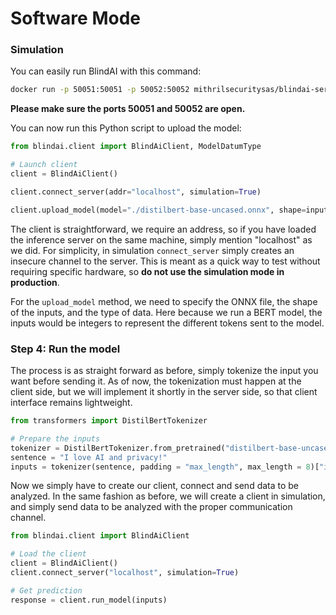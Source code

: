 # Software Mode

### Simulation

You can easily run BlindAI with this command:&#x20;

```bash
docker run -p 50051:50051 -p 50052:50052 mithrilsecuritysas/blindai-server-sim:latest
```

**Please make sure the ports 50051 and 50052 are open.**

You can now run this Python script to upload the model:

```python
from blindai.client import BlindAiClient, ModelDatumType

# Launch client
client = BlindAiClient()

client.connect_server(addr="localhost", simulation=True)

client.upload_model(model="./distilbert-base-uncased.onnx", shape=inputs.shape, dtype=ModelDatumType.I64)
```

The client is straightforward, we require an address, so if you have loaded the inference server on the same machine, simply mention "localhost" as we did. For simplicity, in simulation `connect_server` simply creates an insecure channel to the server. This is meant as a quick way to test without requiring specific hardware, so **do not use the simulation mode in production**.

For the `upload_model` method, we need to specify the ONNX file, the shape of the inputs, and the type of data. Here because we run a BERT model, the inputs would be integers to represent the different tokens sent to the model.

### Step 4: Run the model

The process is as straight forward as before, simply tokenize the input you want before sending it. As of now, the tokenization must happen at the client side, but we will implement it shortly in the server side, so that client interface remains lightweight.

```python
from transformers import DistilBertTokenizer

# Prepare the inputs
tokenizer = DistilBertTokenizer.from_pretrained("distilbert-base-uncased")
sentence = "I love AI and privacy!"
inputs = tokenizer(sentence, padding = "max_length", max_length = 8)["input_ids"]
```

Now we simply have to create our client, connect and send data to be analyzed. In the same fashion as before, we will create a client in simulation, and simply send data to be analyzed with the proper communication channel.

```python
from blindai.client import BlindAiClient

# Load the client
client = BlindAiClient()
client.connect_server("localhost", simulation=True)

# Get prediction
response = client.run_model(inputs)
```
